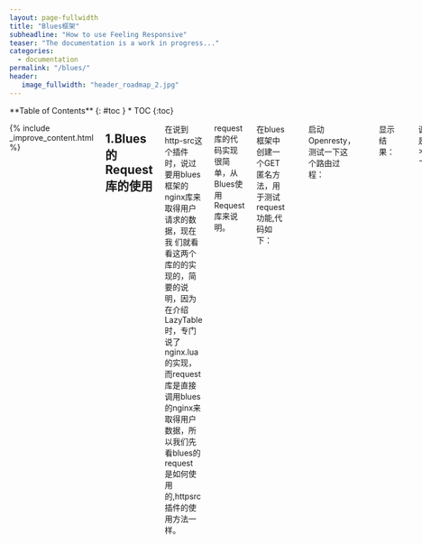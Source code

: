 ```yaml
---
layout: page-fullwidth
title: "Blues框架"
subheadline: "How to use Feeling Responsive"
teaser: "The documentation is a work in progress..."
categories:
  - documentation
permalink: "/blues/"
header:
   image_fullwidth: "header_roadmap_2.jpg"
---
```




<div class="row">
<div class="medium-4 medium-push-8 columns" markdown="1">
<div class="panel radius" markdown="1">
**Table of Contents**
{: #toc }
*  TOC
{:toc}
</div>
</div><!-- /.medium-4.columns -->


<div class="medium-8 medium-pull-4 columns" markdown="1">

{% include _improve_content.html %}



## 1.Blues的Request库的使用

在说到http-src这个插件时，说过要用blues框架的nginx库来取得用户请求的数据，现在我
们就看看这两个库的的实现的，简要的说明，因为在介绍LazyTable时，专门说了nginx.lua
的实现，而request库是直接调用blues的nginx来取得用户数据，所以我们先看blues的request
是如何使用的,httpsrc插件的使用方法一样。


request库的代码实现很简单，从Blues使用Request库来说明。

在blues框架中创建一个GET匿名方法，用于测试request功能,代码如下：


```lua
app:get("/blockip", function(request,id)
    ngx.say(request.params['cmd_url'])
end)
```

启动Openresty，测试一下这个路由过程：

```
hi start
curl 0.0.0.0/blockip
```

显示结果：
```
/blockip
```


调用时序是：app->request->nginx

匿名函数很简单，我们观察一下request如何让自己的params结构中添充数据的，这数据的
取得就是来至于nginx的lazytable实现，代码如下：


```lua
local params = require "nginx"
local Request = {}

function Request.getInstance()

        local name = "request"
        local instance = { 
                            getName = function() end 
                        }   

        instance.params = params
        setmetatable(instance, { __index = self,
                                 __call = function()
                                        end 
                                 })  
        return instance
end

return Request
```

可能说Request简直就是nginx一层简单的封装，最主要的一句就是：

```lua
instance.params = params
```
就是这句话调用LazyTable实现了数据的初始化，让request.params中有了用户请求数据。

关于nginx.lua库实现不展开说，之前有说明：[使用LazyTable在Openresty中取得用户请求信息](https://www.candylab.net/lazytable-and-request/)

nginx.lua的如何实现不展开，但是目前nginx.lua支持返回那些用户请求数据可查看数据
结构，如下：


```lua
local ngx_request = {
  headers = function()
    return ngx.req.get_headers()
  end,
  cmd_meth = function()
    return ngx.var.request_method
  end,
  cmd_url = function()
    return ngx.var.request_uri
  end,
  body = function()
    ngx.req.read_body()
    local data = ngx.req.get_body_data()
    return data
  end,
  content_type = function()
    local content_type = ngx.header['content-type']
    return content_type
  end
}
```

总结，以下：

```lua
params['header']
params['cmd_meth']
params['cmd_url']
params['body']
params['content_type']
```

使用nginx.lua库的例子：

```lua
local params = require "nginx"
url = params['cmd_url']
```

我们直接用引用后，取值即可，在httpsrc插件中也是这么用：


```lua
function httpsrc_plugin.action(self, stream)
    local params = require "nginx"
    self.sink['request']['url'] = params['cmd_url']
end
```


以上就是如何在httpsrc插件中使用blues的nginx.lua库取得用户请求数据。




## 2.Blues框架引入Pipeline模式做插件系统

---
Blues框架基本是作为Wario项目的一个公共库存在， 代码量很少，我们试着在Blues中也引入
Pipline模式的插件管理系统，这样意着可以控制框架各种功能的开关。

之前的代码比较啰嗦，我们重构了代码：

blues.lua

Blues类，就是过去的Application类，我们把匿名函函数的形参变了， 变成了app数据结结构本身作为参数。

```lua
local Route = require("proute")
local Request = require("request")

local Blues = {}

Blues.blues_id = 1 

function Blues.new(self, lib)
        app.app_id = 1 
        app.router = Route:getInstance()
        app.req = Request:getInstance()

        app.get = function(self, url, callback)
                app:router(url, callback, "GET")
        end 

        app.post = function(self, url, callback)
                app:router(url, callback, "POST")
        end 

        app.run = function(self)
                fun = Route:run(app.router)
                if fun then
                    local ret = fun(app)
                    local rtype = type(ret)
                    if rtype == "table"  then
                        json = require "cjson"
                        ngx.header['Content-Type'] = 'application/json; charset=utf-8'
                        ngx.say(json.encode(ret))
                    end 
                    if rtype == "string"  then
                        ngx.header['Content-Type'] = 'text/plain; charset=UTF-8'
                        ngx.say(ret)
                    end 
                end 
        end 

        return app 
end

return Blues:new {
    pipeline='Pipeline System.'
}


```

Pipeline组件的位置就是代码，如下：

```lua
return Blues:new {
    pipeline='Pipeline System.'
}
```

这就是未来的放插件的位置：


proute.lua

简单路由基上没变动，除了给函数加了self形参。


```lua
local tinsert = table.insert
local req = require "nginx"

local Route =  {}

function Route.getInstance(self)
        local instance = {}
        instance.map = {
            get = {},   --get
            post = {}   --post
        }   

        instance.idea = 1 

        local router = {}
        function router.register(self, app, url, callback, method)
                if method == "GET" then
                    tinsert(self.map.get, {url, callback})
                elseif method == "POST" then
                    tinsert(self.map.post, {url, callback})
                end 
        end 

        router.__call = router.register
        setmetatable(instance, router)
        return instance
end

function Route.run(self, router)

        local url = req.cmd_url
        local method = req.cmd_meth

        if method == "POST" then
                for k,v in pairs(router.map.post) do
                        if router.map.post[k][1] == url then
                                return router.map.post[k][2]
                        end 
                end 
        end 

        if method == "GET" then
                for k,v in pairs(router.map.get) do
                        local match = string.find(url, router.map.get[k][1])
                        --if router.map.get[k][1] == url then
                        if match then
                                return router.map.get[k][2]
                        end
                end
        end

end

return Route
```

然后，把Wario的app.lua里的代码改成最新的形式：


```lua
local app = require "blues"

app:get("/rule", function(self)
    ngx.say(self.app_id)
    self.app_id = 6 
    ngx.say(self.app_id)
end)

return app
```

这样匿名函数可以取得所有加入到app中的库的引用。


```lua
function router.register(self, app, url, callback, method)
    if method == "GET" then
        tinsert(self.map.get, {url, callback})
    elseif method == "POST" then
        tinsert(self.map.post, {url, callback})
    end 
end 
```

router.register()函数的第二个参数，就是调用类Blues的引用，可以通过这个参数，取得所有Blues类的数据，所以
在Route类里不用引入nginx这个库了，在最外层的Blues类中定义这个成员就可以了。
```lua
local req = require "nginx"
```

如果还可以改造的话，就是这样，Blues所有非共通库，都用pipeline组织：


```lua
function Blues.new(self, lib)
end

return Blues:new {
    pipeline='Pipeline System.',
    
    run=function(self) 
        local src = { 
            metadata= { 
                data="http data",
                request = { 
                    uri="http://www.candylab.net"
                }   
            }   
        }   
        for k,v in pairs(self.element_list) do
            v:init()
            v:push(src)
            local src, sink = v:match('params')
            if type(sink) == "table" then
                self:output(sink, 0)
            end 
            src = sink
        end 
    end 

}
```

在new出blues时，以参数传入。可以把 new {} 插号中的位置，当成类声明，直接加入接口与属性数据，这个new出来的
类就是pipeline主类。

不推荐这种写法，看着就乱，独立到文件里更合适，但的确是可以这么写。



## 3.快速解析JSON


之前在使用别的语言框架时，发现路由处理json时，引用很多东西，觉得使用起来太啰嗦，
框架改的意思也不大，自己在重写一个小的框架时，就把这种实现简化了。

```lua
    app.json = function(self)
        local jsondata= self.request.params.body
        local t = self.bjson.decode(jsondata)
        return t    
    end 
```

把在匿名函数的调用封装到一个函数里。



```lua
local Blues = {}

Blues.blues_id = 1

function Blues.new(self, lib)

        local app = {}
        app.app_id = 1

        app.bjson = lib.bjson
        app.request = lib.request
        app.router = lib.router
        app.router.req = lib.nginx

        app.get = function(self, url, callback)
            app:router(url, callback, "GET")
        end

        app.post = function(self, url, callback)
            app:router(url, callback, "POST")
        end

        app.run = function(self)
            fun = app.router:finder()
            if fun then
                local content = fun(app)
                app:render(content)
            end 
        end 

        app.json = function(self)
            local jsondata= self.request.params.body
            local t = self.bjson.decode(jsondata)
            return t    
        end 
    
        return app
end

return Blues:new  {
    nginx = require("nginx"),
    bjson = require("utils.bjson"),
    request = require("request"):getInstance(),
    router = require("route"):getInstance()
}

```

Wario在调用时的形参也发生了变化：


```lua
local bjson = require "utils.bjson"
local app = require "blues"

app:get("/json", function(self)
    local ret = self.request.params.body
    local t = bjson.decode(ret)
    return t    
end)

app:get("/getjson", function(self)
    return self:json()
end)

return app 
```

## 4.POST处理方法

之前Blues的路由简单的都是用于测试GET方法的，激活一下Blues的Post方法，处理Post
匿名函数请求。



便利查找POST匿名函数表的方式和GET的一样，简单粗暴。


```lua
function Route.post(self)
    local url = self.req.cmd_url
    for k,v in pairs(self.map.post) do
        if self.map.post[k][1] == url then
            return self.map.post[k][2]
        end 
    end 
end
```


之前GET路由时序很简单，看一眼就明白了，看一POST函数处理和BLUES里和GET有什么区别：


curl调用

```
curl -X POST www.candylab.net/mypost -d '123'
```

代码在形式上真的和get没啥区别，就看self中关于post的相关的数据取得,代码如下：

```lua
app:post("/mypost", function(self)
    ngx.say("post")
end)
```

然后，我的就要处理如何在nginx.lua中解析post的请求数据。


我们尝试不在框架中解析POST函数，只在匿名函数中直接取得POST请求数据。


```lua
ngx.req.read_body()
local req = ngx.req.get_post_args()
ngx.say(req["key"])
```



</div><!-- /.medium-8.columns -->



